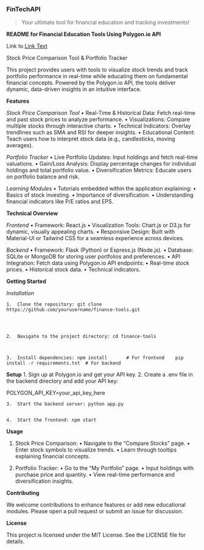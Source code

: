 ### FinTechAPI

> Your ultimate tool for financial education and tracking investments!

**README for Financial Education Tools Using Polygon.io API**

Link to [Link Text](https://polygon.io/)

Stock Price Comparison Tool & Portfolio Tracker

This project provides users with tools to visualize stock trends and track portfolio performance in real-time while educating them on fundamental financial concepts. Powered by the Polygon.io API, the tools deliver dynamic, data-driven insights in an intuitive interface.

**Features**

_Stock Price Comparison Tool_
	•	Real-Time & Historical Data: Fetch real-time and past stock prices to analyze performance.
	•	Visualizations: Compare multiple stocks through interactive charts.
	•	Technical Indicators: Overlay trendlines such as SMA and RSI for deeper insights.
	•	Educational Content: Teach users how to interpret stock data (e.g., candlesticks, moving averages).

 

_Portfolio Tracker_
	•	Live Portfolio Updates: Input holdings and fetch real-time valuations.
	•	Gain/Loss Analysis: Display percentage changes for individual holdings and total portfolio value.
	•	Diversification Metrics: Educate users on portfolio balance and risk.



_Learning Modules_
	•	Tutorials embedded within the application explaining:
	•	Basics of stock investing.
	•	Importance of diversification.
	•	Understanding financial indicators like P/E ratios and EPS.

 

**Technical Overview**

_Frontend_
	•	Framework: React.js
	•	Visualization Tools: Chart.js or D3.js for dynamic, visually appealing charts.
	•	Responsive Design: Built with Material-UI or Tailwind CSS for a seamless experience across devices.

 

_Backend_
	•	Framework: Flask (Python) or Express.js (Node.js).
	•	Database: SQLite or MongoDB for storing user portfolios and preferences.
	•	API Integration: Fetch data using Polygon.io API endpoints:
	•	Real-time stock prices.
	•	Historical stock data.
	•	Technical indicators.

 

**Getting Started**

_Installation_

	1.	Clone the repository: git clone https://github.com/yourusername/finance-tools.git




	2.	Navigate to the project directory: cd finance-tools



	3.	Install dependencies: npm install       # For frontend    pip install -r requirements.txt  # For backend
 





**Setup**
	1.	Sign up at Polygon.io and get your API key.
	2.	Create a .env file in the backend directory and add your API key:

POLYGON_API_KEY=your_api_key_here


	3.	Start the backend server: python app.py


	4.	Start the frontend: npm start

**Usage**

1.	Stock Price Comparison:
	•	Navigate to the “Compare Stocks” page.
	•	Enter stock symbols to visualize trends.
	•	Learn through tooltips explaining financial concepts.

 2.	Portfolio Tracker:
	•	Go to the “My Portfolio” page.
	•	Input holdings with purchase price and quantity.
	•	View real-time performance and diversification insights.



**Contributing**

We welcome contributions to enhance features or add new educational modules. Please open a pull request or submit an issue for discussion.



**License**

This project is licensed under the MIT License. See the LICENSE file for details.

